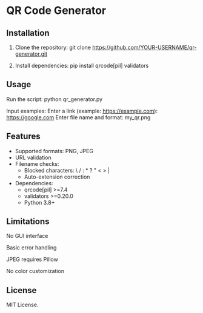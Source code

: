 # QR Code Generator

## Installation

  1. Clone the repository:
  git clone https://github.com/YOUR-USERNAME/qr-generator.git

  2. Install dependencies:
  pip install qrcode[pil] validators

## Usage

  Run the script:
  python qr_generator.py

  Input examples:
  Enter a link (example: https://example.com): https://google.com
  Enter file name and format: my_qr.png

## Features

  - Supported formats: PNG, JPEG
  - URL validation
  - Filename checks:
    - Blocked characters: \ / : * ? " < > |
    - Auto-extension correction
  - Dependencies:
    - qrcode[pil] >=7.4
    - validators >=0.20.0
    - Python 3.8+


## Limitations
  No GUI interface

  Basic error handling

  JPEG requires Pillow

  No color customization

## License
  MIT License.
